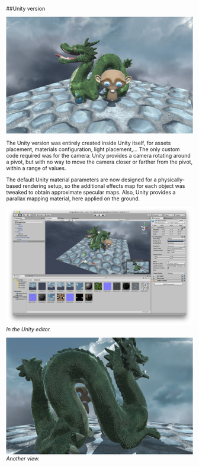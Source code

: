 ##Unity version

![](images/unity1.png)

The Unity version was entirely created inside Unity itself, for assets placement, materials configuration, light placement,... The only custom code required was for the camera: Unity provides a camera rotating around a pivot, but with no way to move the camera closer or farther from the pivot, within a range of values.

The default Unity material parameters are now designed for a physically-based rendering setup, so the additional effects map for each object was tweaked to obtain approximate specular maps. Also, Unity provides a parallax mapping material, here applied on the ground.

![](images/unity2.png)
*In the Unity editor.*

![](images/unity3.png)
*Another view.*


